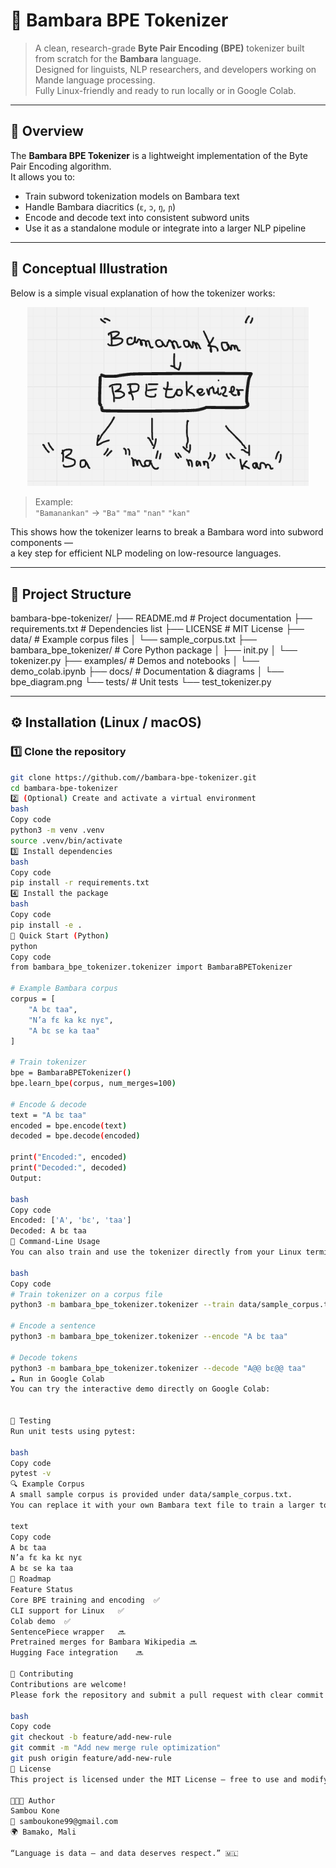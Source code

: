 # 🐘 Bambara BPE Tokenizer

> A clean, research-grade **Byte Pair Encoding (BPE)** tokenizer built from scratch for the **Bambara** language.  
> Designed for linguists, NLP researchers, and developers working on Mande language processing.  
> Fully Linux-friendly and ready to run locally or in Google Colab.

---

## 🧩 Overview

The **Bambara BPE Tokenizer** is a lightweight implementation of the Byte Pair Encoding algorithm.  
It allows you to:
- Train subword tokenization models on Bambara text
- Handle Bambara diacritics (`ɛ`, `ɔ`, `ŋ`, `ɲ`)
- Encode and decode text into consistent subword units
- Use it as a standalone module or integrate into a larger NLP pipeline

---

## 🧠 Conceptual Illustration

Below is a simple visual explanation of how the tokenizer works:

<p align="center">
  <img src="docs/bpe_diagram.PNG" alt="Bambara BPE Tokenizer Diagram" width="450"/>
</p>

> Example:  
> `"Bamanankan"` → `"Ba"` `"ma"` `"nan"` `"kan"`

This shows how the tokenizer learns to break a Bambara word into subword components —  
a key step for efficient NLP modeling on low-resource languages.

---

## 📁 Project Structure

bambara-bpe-tokenizer/
├── README.md # Project documentation
├── requirements.txt # Dependencies list
├── LICENSE # MIT License
├── data/ # Example corpus files
│ └── sample_corpus.txt
├── bambara_bpe_tokenizer/ # Core Python package
│ ├── init.py
│ └── tokenizer.py
├── examples/ # Demos and notebooks
│ └── demo_colab.ipynb
├── docs/ # Documentation & diagrams
│ └── bpe_diagram.png
└── tests/ # Unit tests
└── test_tokenizer.py

---

## ⚙️ Installation (Linux / macOS)

### 1️⃣ Clone the repository

```bash
git clone https://github.com//bambara-bpe-tokenizer.git
cd bambara-bpe-tokenizer
2️⃣ (Optional) Create and activate a virtual environment
bash
Copy code
python3 -m venv .venv
source .venv/bin/activate
3️⃣ Install dependencies
bash
Copy code
pip install -r requirements.txt
4️⃣ Install the package
bash
Copy code
pip install -e .
🚀 Quick Start (Python)
python
Copy code
from bambara_bpe_tokenizer.tokenizer import BambaraBPETokenizer

# Example Bambara corpus
corpus = [
    "A bɛ taa",
    "N’a fɛ ka kɛ nyɛ",
    "A bɛ se ka taa"
]

# Train tokenizer
bpe = BambaraBPETokenizer()
bpe.learn_bpe(corpus, num_merges=100)

# Encode & decode
text = "A bɛ taa"
encoded = bpe.encode(text)
decoded = bpe.decode(encoded)

print("Encoded:", encoded)
print("Decoded:", decoded)
Output:

bash
Copy code
Encoded: ['A', 'bɛ', 'taa']
Decoded: A bɛ taa
🧰 Command-Line Usage
You can also train and use the tokenizer directly from your Linux terminal:

bash
Copy code
# Train tokenizer on a corpus file
python3 -m bambara_bpe_tokenizer.tokenizer --train data/sample_corpus.txt --merges 1000

# Encode a sentence
python3 -m bambara_bpe_tokenizer.tokenizer --encode "A bɛ taa"

# Decode tokens
python3 -m bambara_bpe_tokenizer.tokenizer --decode "A@@ bɛ@@ taa"
☁️ Run in Google Colab
You can try the interactive demo directly on Google Colab:


🧪 Testing
Run unit tests using pytest:

bash
Copy code
pytest -v
🔍 Example Corpus
A small sample corpus is provided under data/sample_corpus.txt.
You can replace it with your own Bambara text file to train a larger tokenizer model.

text
Copy code
A bɛ taa
N’a fɛ ka kɛ nyɛ
A bɛ se ka taa
🧭 Roadmap
Feature	Status
Core BPE training and encoding	✅
CLI support for Linux	✅
Colab demo	✅
SentencePiece wrapper	🔜
Pretrained merges for Bambara Wikipedia	🔜
Hugging Face integration	🔜

🤝 Contributing
Contributions are welcome!
Please fork the repository and submit a pull request with clear commit messages:

bash
Copy code
git checkout -b feature/add-new-rule
git commit -m "Add new merge rule optimization"
git push origin feature/add-new-rule
📜 License
This project is licensed under the MIT License — free to use and modify for research and educational purposes.

👨🏾‍💻 Author
Sambou Kone
📧 samboukone99@gmail.com
🌍 Bamako, Mali

“Language is data — and data deserves respect.” 🇲🇱
